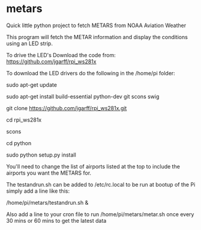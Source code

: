 # metars
Quick little python project to fetch METARS from NOAA Aviation Weather

This program will fetch the METAR information and display the conditions using an LED strip.

To drive the LED's Download the code from:
https://github.com/jgarff/rpi_ws281x

To download the LED drivers do the following in the /home/pi folder:

sudo apt-get update

sudo apt-get install build-essential python-dev git scons swig

git clone https://github.com/jgarff/rpi_ws281x.git

cd rpi_ws281x

scons

cd python

sudo python setup.py install

You'll need to change the list of airports listed at the top to include the airports you want the METARS for.

The testandrun.sh can be added to /etc/rc.local to be run at bootup of the Pi simply add a line like this:

/home/pi/metars/testandrun.sh & 

Also add a line to your cron file to run /home/pi/metars/metar.sh once every 30 mins or 60 mins to get the latest data
  
